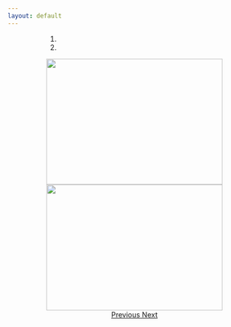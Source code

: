 ```yaml
---
layout: default
---
```

<div align="center">
<div id="screenshots" class="carousel slide" data-ride="carousel" style="width: 350px; height: 250px">
  <ol class="carousel-indicators">
    <li data-target="#screenshots" data-slide-to="0" class="active"></li>
    <li data-target="#screenshots" data-slide-to="1"></li>
  </ol>
  <div class="carousel-inner" role="listbox">
    <div class="item active">
      <img width="350px" height="250px" src="http://minetest.wiki.fc2.com/image/screenshot_1.png">
    </div>
    <div class="item">
      <img width="350px" height="250px" src="http://minetest.wiki.fc2.com/image/screenshot_2.png">
    </div>
  </div>
  <a class="left carousel-control" href="#screenshots" role="button" data-slide="prev">
    <span class="icon-prev" aria-hidden="true"></span>
    <span class="sr-only">Previous</span>
  </a>
  <a class="right carousel-control" href="#screenshots" role="button" data-slide="next">
    <span class="icon-next" aria-hidden="true"></span>
    <span class="sr-only">Next</span>
  </a>
</div>
</div>
